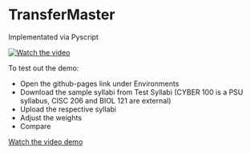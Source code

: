 # TransferMaster

Implementated via Pyscript

[![Watch the video](https://user-images.githubusercontent.com/76745335/223907223-afe32fdf-f634-4d01-bf2a-709acf826548.png)](https://www.youtube.com/watch?v=nBVmE6A5EB4)


To test out the demo:
* Open the github-pages link under Environments 
* Download the sample syllabi from Test Syllabi (CYBER 100 is a PSU syllabus, CISC 206 and BIOL 121 are external)
* Upload the respective syllabi
* Adjust the weights
* Compare

[Watch the video demo](https://www.youtube.com/watch?v=nBVmE6A5EB4)
